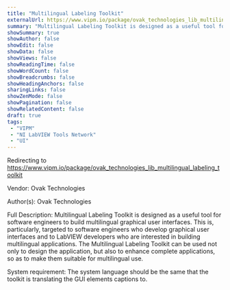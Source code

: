 ```yaml
---
title: "Multilingual Labeling Toolkit"
externalUrl: https://www.vipm.io/package/ovak_technologies_lib_multilingual_labeling_toolkit
summary: "Multilingual Labeling Toolkit is designed as a useful tool for software engineers to build multilingual graphical user interfaces."
showSummary: true
showAuthor: false
showEdit: false
showData: false
showViews: false
showReadingTime: false
showWordCount: false
showBreadcrumbs: false
showHeadingAnchors: false
sharingLinks: false
showZenMode: false
showPagination: false
showRelatedContent: false
draft: true
tags:
 - "VIPM"
 - "NI LabVIEW Tools Network"
 - "UI"
---
```


Redirecting to https://www.vipm.io/package/ovak_technologies_lib_multilingual_labeling_toolkit

Vendor: Ovak Technologies

Author(s): Ovak Technologies
 
Full Description:
Multilingual Labeling Toolkit is designed as a useful tool for software engineers to build multilingual graphical user interfaces. This is, particularly, targeted to software engineers who develop graphical user interfaces and to LabVIEW developers who are interested in building multilingual applications. The Multilingual Labeling Toolkit can be used not only to design the application, but also to enhance complete applications, so as to make them suitable for multilingual use.

System requirement: The system language should be the same that the toolkit is translating the GUI elements captions to.